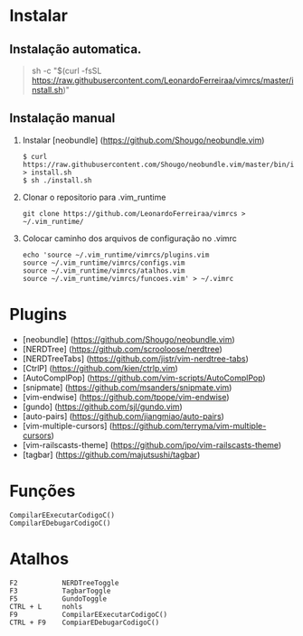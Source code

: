 # Instalar
## Instalação automatica.
> sh -c "$(curl -fsSL https://raw.githubusercontent.com/LeonardoFerreiraa/vimrcs/master/install.sh)"

## Instalação manual
1. Instalar [neobundle] (https://github.com/Shougo/neobundle.vim)

	```
  	$ curl https://raw.githubusercontent.com/Shougo/neobundle.vim/master/bin/install.sh > install.sh
	$ sh ./install.sh
	``` 
2. Clonar o repositorio para .vim\_runtime

	```
	git clone https://github.com/LeonardoFerreiraa/vimrcs > ~/.vim_runtime/
	```	
3. Colocar caminho dos arquivos de configuração no .vimrc

	```
	echo 'source ~/.vim_runtime/vimrcs/plugins.vim 
	source ~/.vim_runtime/vimrcs/configs.vim
	source ~/.vim_runtime/vimrcs/atalhos.vim 
	source ~/.vim_runtime/vimrcs/funcoes.vim' > ~/.vimrc
	```
# Plugins

- [neobundle] (https://github.com/Shougo/neobundle.vim)
- [NERDTree] (https://github.com/scrooloose/nerdtree)
- [NERDTreeTabs] (https://github.com/jistr/vim-nerdtree-tabs)
- [CtrlP] (https://github.com/kien/ctrlp.vim)
- [AutoComplPop] (https://github.com/vim-scripts/AutoComplPop)
- [snipmate] (https://github.com/msanders/snipmate.vim)
- [vim-endwise] (https://github.com/tpope/vim-endwise)
- [gundo] (https://github.com/sjl/gundo.vim)
- [auto-pairs] (https://github.com/jiangmiao/auto-pairs)
- [vim-multiple-cursors] (https://github.com/terryma/vim-multiple-cursors)
- [vim-railscasts-theme] (https://github.com/jpo/vim-railscasts-theme)
- [tagbar] (https://github.com/majutsushi/tagbar)

# Funções
```
CompilarEExecutarCodigoC()
CompilarEDebugarCodigoC()
```
# Atalhos
```
F2           NERDTreeToggle           
F3           TagbarToggle
F5           GundoToggle              
CTRL + L     nohls
F9           CompilarEExecutarCodigoC()
CTRL + F9    CompiarEDebugarCodigoC()
```
